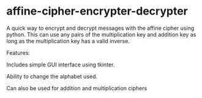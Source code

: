 # affine-cipher-encrypter-decrypter
A quick way to encrypt and decrypt messages with the affine cipher using python. This can use any pairs of the multiplication key and addition key as long as the multiplication key has a valid inverse. 

Features:

Includes simple GUI interface using tkinter.

Ability to change the alphabet used.

Can also be used for addition and multiplication ciphers
